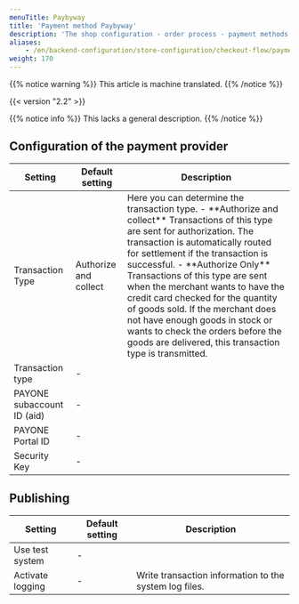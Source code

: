 ```yaml
---
menuTitle: Paybyway
title: 'Payment method Paybyway'
description: 'The shop configuration - order process - payment methods - Paybyway.'
aliases:
    - /en/backend-configuration/store-configuration/checkout-flow/payment-methods/payment-method-paybyway/
weight: 170
---
```


{{% notice warning %}}
This article is machine translated.
{{% /notice %}}

{{< version "2.2" >}}

{{% notice info %}}
This lacks a general description.
{{% /notice %}}

## Configuration of the payment provider

<table><thead><tr><th>Setting</th> <th>Default setting</th> <th>Description</th> </tr></thead><tbody><tr><td>Transaction Type</td> <td>Authorize and collect</td> <td>Here you can determine the transaction type. - **Authorize and collect** Transactions of this type are sent for authorization. The transaction is automatically routed for settlement if the transaction is successful.
- **Authorize Only** Transactions of this type are sent when the merchant wants to have the credit card checked for the quantity of goods sold. If the merchant does not have enough goods in stock or wants to check the orders before the goods are delivered, this transaction type is transmitted.
</td> </tr><tr><td>Transaction type</td> <td>-</td> <td></td> </tr><tr><td>PAYONE subaccount ID (aid)</td> <td>-</td> <td></td> </tr><tr><td>PAYONE Portal ID</td> <td>-</td> <td></td> </tr><tr><td>Security Key</td> <td>-</td> <td></td></tr></tbody></table>

## Publishing

|     Setting      | Default setting |                      Description                       |
|------------------|-----------------|--------------------------------------------------------|
| Use test system  | -               |                                                        |
| Activate logging | -               | Write transaction information to the system log files. |
